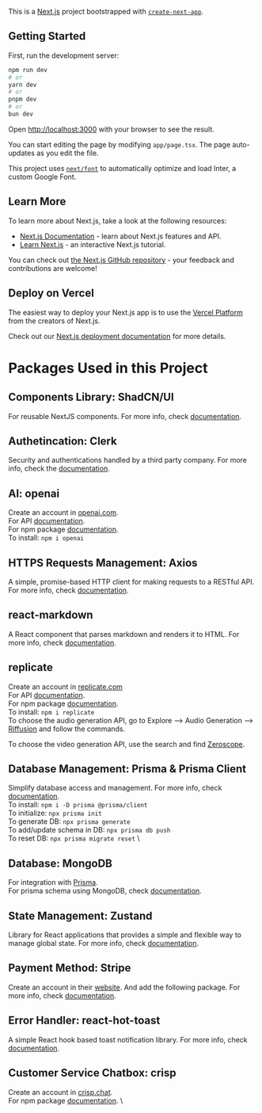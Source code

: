 This is a [Next.js](https://nextjs.org/) project bootstrapped with [`create-next-app`](https://github.com/vercel/next.js/tree/canary/packages/create-next-app).

## Getting Started

First, run the development server:

```bash
npm run dev
# or
yarn dev
# or
pnpm dev
# or
bun dev
```

Open [http://localhost:3000](http://localhost:3000) with your browser to see the result.

You can start editing the page by modifying `app/page.tsx`. The page auto-updates as you edit the file.

This project uses [`next/font`](https://nextjs.org/docs/basic-features/font-optimization) to automatically optimize and load Inter, a custom Google Font.

## Learn More

To learn more about Next.js, take a look at the following resources:

- [Next.js Documentation](https://nextjs.org/docs) - learn about Next.js features and API.
- [Learn Next.js](https://nextjs.org/learn) - an interactive Next.js tutorial.

You can check out [the Next.js GitHub repository](https://github.com/vercel/next.js/) - your feedback and contributions are welcome!

## Deploy on Vercel

The easiest way to deploy your Next.js app is to use the [Vercel Platform](https://vercel.com/new?utm_medium=default-template&filter=next.js&utm_source=create-next-app&utm_campaign=create-next-app-readme) from the creators of Next.js.

Check out our [Next.js deployment documentation](https://nextjs.org/docs/deployment) for more details.

# Packages Used in this Project

## Components Library: ShadCN/UI
For reusable NextJS components. For more info, check [documentation](https://ui.shadcn.com/docs).

## Authetincation: Clerk
Security and authentications handled by a third party company. For more info, check  the [documentation](https://clerk.com/docs).

## AI: openai
Create an account in [openai.com](https://openai.com/). \
For API [documentation](https://platform.openai.com/docs/overview.). \
For npm package [documentation](https://www.npmjs.com/package/openai). \
To install: `npm i openai`

## HTTPS Requests Management: Axios
A simple, promise-based HTTP client for making requests to a RESTful API. For more info, check [documentation](https://axios-http.com/docs/intro).

## react-markdown
A React component that parses markdown and renders it to HTML. For more info, check [documentation](https://www.npmjs.com/package/react-markdown).

## replicate
Create an account in [replicate.com](https://replicate.com/) \
For API [documentation](https://replicate.com/docs). \
For npm package [documentation](https://www.npmjs.com/package/replicate). \
To install: `npm i replicate` \
To choose the audio generation API, go to Explore --> Audio Generation --> [Riffusion](https://replicate.com/riffusion/riffusion/api?tab=nodejs) and follow the commands.

To choose the video generation API, use the search and find [Zeroscope](https://replicate.com/anotherjesse/zeroscope-v2-xl?input=nodejs).

## Database Management: Prisma & Prisma Client
Simplify database access and management. For more info, check [documentation](https://www.prisma.io/docs). \
To install: `npm i -D prisma @prisma/client` \
To initialize: `npx prisma init` \
To generate DB: `npx prisma generate` \
To add/update schema in DB: `npx prisma db push` \
To reset DB: `npx prisma migrate reset` \

## Database: MongoDB
For integration with [Prisma](https://www.prisma.io/docs/orm/overview/databases/mongodb#:~:text=Some%20aspects%20of%20using%20Prisma,using%20the%20mongodb%20database%20connector). \
For prisma schema using MongoDB, check [documentation](https://www.prisma.io/docs/getting-started/setup-prisma/start-from-scratch/mongodb/creating-the-prisma-schema-typescript-mongodb).

## State Management: Zustand
Library for React applications that provides a simple and flexible way to manage global state. For more info, check [documentation](https://docs.pmnd.rs/zustand/getting-started/introduction).

## Payment Method: Stripe
Create an account in their [website](https://stripe.com/en-th). And add the following package. For more info, check [documentation](https://www.npmjs.com/package/stripe).

## Error Handler: react-hot-toast
A simple React hook based toast notification library. For more info, check [documentation](https://react-hot-toast.com/).

## Customer Service Chatbox: crisp
Create an account in [crisp.chat](https://crisp.chat/en/). \
For npm package [documentation](https://docs.crisp.chat/guides/chatbox-sdks/web-sdk/npm/). \
